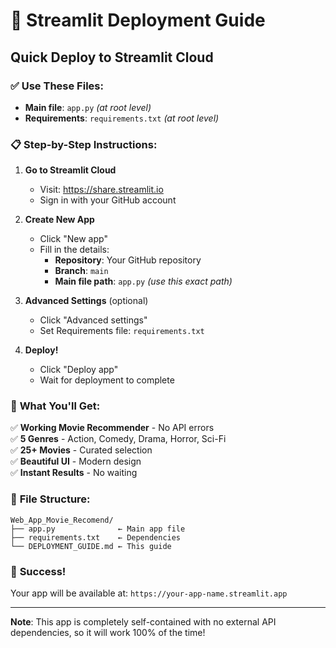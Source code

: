# 🚀 Streamlit Deployment Guide

## Quick Deploy to Streamlit Cloud

### ✅ **Use These Files:**
- **Main file**: `app.py` *(at root level)*
- **Requirements**: `requirements.txt` *(at root level)*

### 📋 **Step-by-Step Instructions:**

1. **Go to Streamlit Cloud**
   - Visit: https://share.streamlit.io
   - Sign in with your GitHub account

2. **Create New App**
   - Click "New app"
   - Fill in the details:
     - **Repository**: Your GitHub repository
     - **Branch**: `main`
     - **Main file path**: `app.py` *(use this exact path)*

3. **Advanced Settings** (optional)
   - Click "Advanced settings"
   - Set Requirements file: `requirements.txt`

4. **Deploy!**
   - Click "Deploy app"
   - Wait for deployment to complete

### 🎯 **What You'll Get:**

✅ **Working Movie Recommender** - No API errors  
✅ **5 Genres** - Action, Comedy, Drama, Horror, Sci-Fi  
✅ **25+ Movies** - Curated selection  
✅ **Beautiful UI** - Modern design  
✅ **Instant Results** - No waiting  

### 🔧 **File Structure:**
```
Web_App_Movie_Recomend/
├── app.py              ← Main app file
├── requirements.txt    ← Dependencies
└── DEPLOYMENT_GUIDE.md ← This guide
```

### 🎉 **Success!**
Your app will be available at: `https://your-app-name.streamlit.app`

---

**Note**: This app is completely self-contained with no external API dependencies, so it will work 100% of the time!
